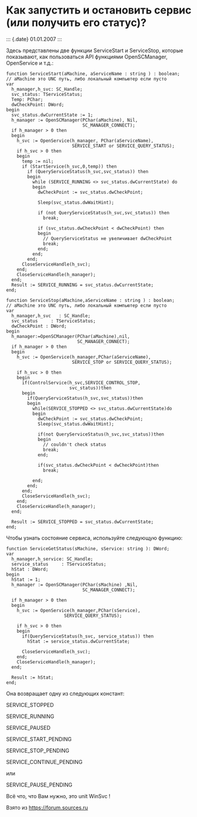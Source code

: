 Как запустить и остановить сервис (или получить его статус)?
============================================================

::: {.date}
01.01.2007
:::

Здесь представлены две функции ServiceStart и ServiceStop, которые
показывают, как пользоваться API функциями OpenSCManager, OpenService и
т.д.:

    function ServiceStart(aMachine, aServiceName : string ) : boolean; 
    // aMachine это UNC путь, либо локальный компьютер если пусто
    var 
      h_manager,h_svc: SC_Handle; 
      svc_status: TServiceStatus; 
      Temp: PChar; 
      dwCheckPoint: DWord; 
    begin 
      svc_status.dwCurrentState := 1; 
      h_manager := OpenSCManager(PChar(aMachine), Nil, 
                                 SC_MANAGER_CONNECT); 
      if h_manager > 0 then 
      begin 
        h_svc := OpenService(h_manager, PChar(aServiceName), 
                             SERVICE_START or SERVICE_QUERY_STATUS); 
        if h_svc > 0 then 
        begin 
          temp := nil; 
          if (StartService(h_svc,0,temp)) then 
            if (QueryServiceStatus(h_svc,svc_status)) then 
            begin 
              while (SERVICE_RUNNING <> svc_status.dwCurrentState) do 
              begin 
                dwCheckPoint := svc_status.dwCheckPoint; 
     
                Sleep(svc_status.dwWaitHint); 
     
                if (not QueryServiceStatus(h_svc,svc_status)) then 
                  break; 
     
                if (svc_status.dwCheckPoint < dwCheckPoint) then 
                begin 
                  // QueryServiceStatus не увеличивает dwCheckPoint 
                  break; 
                end; 
              end; 
            end; 
          CloseServiceHandle(h_svc); 
        end; 
        CloseServiceHandle(h_manager); 
      end; 
      Result := SERVICE_RUNNING = svc_status.dwCurrentState; 
    end; 

    function ServiceStop(aMachine,aServiceName : string ) : boolean; 
    // aMachine это UNC путь, либо локальный компьютер если пусто
    var 
      h_manager,h_svc   : SC_Handle; 
      svc_status     : TServiceStatus; 
      dwCheckPoint : DWord; 
    begin 
      h_manager:=OpenSCManager(PChar(aMachine),nil, 
                               SC_MANAGER_CONNECT); 
      if h_manager > 0 then 
      begin 
        h_svc := OpenService(h_manager,PChar(aServiceName), 
                             SERVICE_STOP or SERVICE_QUERY_STATUS); 
     
        if h_svc > 0 then 
        begin 
          if(ControlService(h_svc,SERVICE_CONTROL_STOP, 
                            svc_status))then 
          begin 
            if(QueryServiceStatus(h_svc,svc_status))then 
            begin 
              while(SERVICE_STOPPED <> svc_status.dwCurrentState)do 
              begin 
                dwCheckPoint := svc_status.dwCheckPoint; 
                Sleep(svc_status.dwWaitHint); 
     
                if(not QueryServiceStatus(h_svc,svc_status))then 
                begin 
                  // couldn't check status 
                  break; 
                end; 
     
                if(svc_status.dwCheckPoint < dwCheckPoint)then 
                  break; 
     
              end; 
            end; 
          end; 
          CloseServiceHandle(h_svc); 
        end; 
        CloseServiceHandle(h_manager); 
      end; 
     
      Result := SERVICE_STOPPED = svc_status.dwCurrentState; 
    end; 

Чтобы узнать состояние сервиса, используйте следующую функцию:

    function ServiceGetStatus(sMachine, sService: string ): DWord; 
    var 
      h_manager,h_service: SC_Handle; 
      service_status     : TServiceStatus; 
      hStat : DWord; 
    begin 
      hStat := 1; 
      h_manager := OpenSCManager(PChar(sMachine) ,Nil, 
                                 SC_MANAGER_CONNECT); 
     
      if h_manager > 0 then 
      begin 
        h_svc := OpenService(h_manager,PChar(sService), 
                          SERVICE_QUERY_STATUS); 
     
        if h_svc > 0 then 
        begin 
          if(QueryServiceStatus(h_svc, service_status)) then 
            hStat := service_status.dwCurrentState; 
     
          CloseServiceHandle(h_svc); 
        end; 
        CloseServiceHandle(h_manager); 
      end; 
     
      Result := hStat; 
    end; 
     

Она возвращает одну из следующих констант:

SERVICE\_STOPPED

SERVICE\_RUNNING

SERVICE\_PAUSED

SERVICE\_START\_PENDING

SERVICE\_STOP\_PENDING

SERVICE\_CONTINUE\_PENDING

или

SERVICE\_PAUSE\_PENDING

Всё что, что Вам нужно, это unit WinSvc !

Взято из <https://forum.sources.ru>
